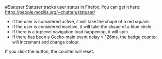 #Statuser
Statuser tracks user status in Firefox. You can get it here:
https://people.mozilla.org/~chutten/statuser/

* If the user is considered active, it will take the shape of a red square.
* If the user is considered inactive, it will take the shape of a blue circle.
* If there is a toplevel navigation load happening, it will spin.
* If there has been a Gecko-main event delay > 126ms, the badge counter will increment and change colour.

If you click the button, the counter will reset.
